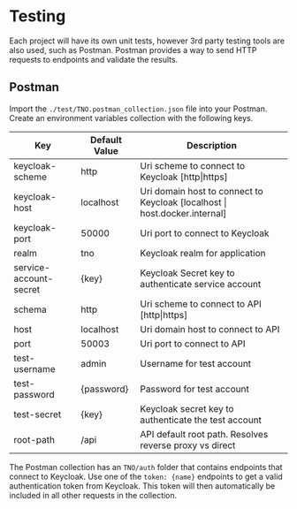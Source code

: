 # Testing

Each project will have its own unit tests, however 3rd party testing tools are also used, such as Postman.
Postman provides a way to send HTTP requests to endpoints and validate the results.

## Postman

Import the `./test/TNO.postman_collection.json` file into your Postman. Create an environment variables collection with the following keys.

| Key                    | Default Value | Description                                                                |
| ---------------------- | ------------- | -------------------------------------------------------------------------- |
| keycloak-scheme        | http          | Uri scheme to connect to Keycloak [http\|https]                            |
| keycloak-host          | localhost     | Uri domain host to connect to Keycloak [localhost \| host.docker.internal] |
| keycloak-port          | 50000         | Uri port to connect to Keycloak                                            |
| realm                  | tno           | Keycloak realm for application                                             |
| service-account-secret | {key}         | Keycloak Secret key to authenticate service account                        |
| schema                 | http          | Uri scheme to connect to API [http\|https]                                 |
| host                   | localhost     | Uri domain host to connect to API                                          |
| port                   | 50003         | Uri port to connect to API                                                 |
| test-username          | admin         | Username for test account                                                  |
| test-password          | {password}    | Password for test account                                                  |
| test-secret            | {key}         | Keycloak secret key to authenticate the test account                       |
| root-path              | /api          | API default root path. Resolves reverse proxy vs direct                    |

The Postman collection has an `TNO/auth` folder that contains endpoints that connect to Keycloak.
Use one of the `token: {name}` endpoints to get a valid authentication token from Keycloak.
This token will then automatically be included in all other requests in the collection.
